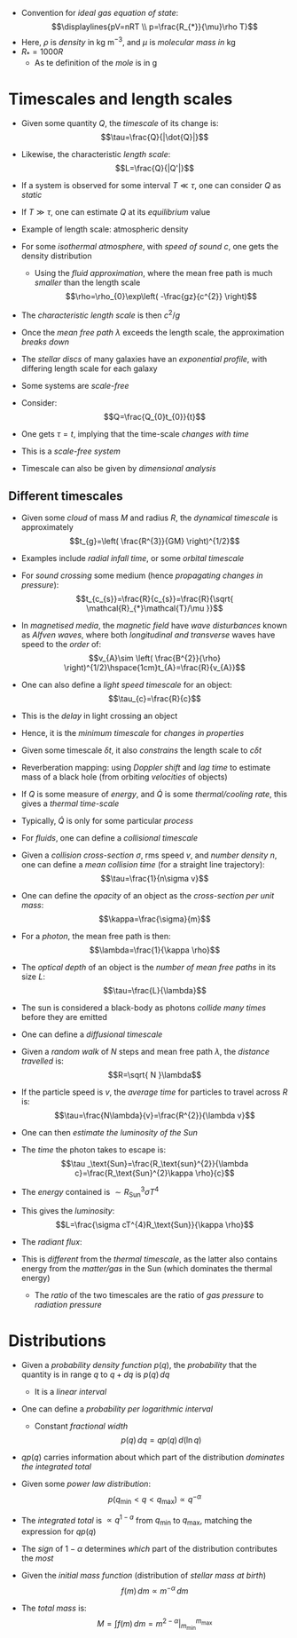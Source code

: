 - Convention for _ideal gas equation of state_:
$$\displaylines{pV=nRT \\ p=\frac{R_{*}}{\mu}\rho T}$$
- Here, $\rho$ is _density_ in $\text{kg m}^{-3}$, and $\mu$ is _molecular mass in_ $\text{kg}$
- $R_{*}=1000R$
	- As te definition of the _mole_ is in $\text{g}$

# Timescales and length scales
- Given some quantity $Q$, the _timescale_ of its change is:
$$\tau=\frac{Q}{|\dot{Q}|}$$
- Likewise, the characteristic _length scale_:
$$L=\frac{Q}{|Q'|}$$
- If a system is observed for some interval $T\ll \tau$, one can consider $Q$ as _static_
- If $T\gg \tau$, one can estimate $Q$ at its _equilibrium_ value

- Example of length scale: atmospheric density
- For some _isothermal atmosphere_, with _speed of sound_ $c$, one gets the density distribution
	- Using the _fluid approximation_, where the mean free path is much _smaller_ than the length scale
$$\rho=\rho_{0}\exp\left( -\frac{gz}{c^{2}} \right)$$
- The _characteristic length scale_ is then $c^{2}/g$
- Once the _mean free path_ $\lambda$ exceeds the length scale, the approximation _breaks down_

- The _stellar discs_ of many galaxies have an _exponential profile_, with differing length scale for each galaxy

- Some systems are _scale-free_
- Consider: 
$$Q=\frac{Q_{0}t_{0}}{t}$$
- One gets $\tau=t$, implying that the time-scale _changes with time_
- This is a _scale-free system_

- Timescale can also be given by _dimensional analysis_

## Different timescales
- Given some _cloud_ of mass $M$ and radius $R$, the _dynamical timescale_ is approximately
$$t_{g}=\left( \frac{R^{3}}{GM} \right)^{1/2}$$
- Examples include _radial infall time_, or some _orbital timescale_

- For _sound crossing_ some medium (hence _propagating changes in pressure_):
$$t_{c_{s}}=\frac{R}{c_{s}}=\frac{R}{\sqrt{ \mathcal{R}_{*}\mathcal{T}/\mu }}$$
- In _magnetised media_, the _magnetic field_ have _wave disturbances_ known as _Alfven waves_, where both _longitudinal and transverse_ waves have speed to the _order_ of:
$$v_{A}\sim \left( \frac{B^{2}}{\rho} \right)^{1/2}\hspace{1cm}t_{A}=\frac{R}{v_{A}}$$

- One can also define a _light speed timescale_ for an object:
$$\tau_{c}=\frac{R}{c}$$
- This is the _delay_ in light crossing an object
- Hence, it is the _minimum timescale_ for _changes in properties_
- Given some timescale $\delta t$, it also _constrains_ the length scale to $c\delta t$

- Reverberation mapping: using _Doppler shift_ and _lag time_ to estimate mass of a black hole (from orbiting _velocities_ of objects)

- If $Q$ is some measure of _energy_, and $\dot{Q}$ is some _thermal/cooling rate_, this gives a _thermal time-scale_
- Typically, $\dot{Q}$ is only for some particular _process_

- For _fluids_, one can define a _collisional timescale_
- Given a _collision cross-section_ $\sigma$, rms speed $v$, and _number density_ $n$, one can define a _mean collision time_ (for a straight line trajectory):
$$\tau=\frac{1}{n\sigma v}$$
- One can define the _opacity_ of an object as the _cross-section per unit mass_:
$$\kappa=\frac{\sigma}{m}$$
- For a _photon_, the mean free path is then:
$$\lambda=\frac{1}{\kappa \rho}$$
- The _optical depth_ of an object is the _number of mean free paths_ in its size $L$:
$$\tau=\frac{L}{\lambda}$$
- The sun is considered a black-body as photons _collide many times_ before they are emitted

- One can define a _diffusional timescale_
- Given a _random walk_ of $N$ steps and mean free path $\lambda$, the _distance travelled_ is:
$$R=\sqrt{ N }\lambda$$
- If the particle speed is $v$, the _average time_ for particles to travel across $R$ is:
$$\tau=\frac{N\lambda}{v}=\frac{R^{2}}{\lambda v}$$
- One can then _estimate the luminosity of the Sun_
- The _time_ the photon takes to escape is:
$$\tau _\text{Sun}=\frac{R_\text{sun}^{2}}{\lambda c}=\frac{R_\text{Sun}^{2}\kappa \rho}{c}$$
- The _energy_ contained is $\sim R_\text{Sun}^{3}\sigma T^{4}$
- This gives the _luminosity_:
$$L=\frac{\sigma cT^{4}R_\text{Sun}}{\kappa \rho}$$
- The _radiant flux_:

- This is _different_ from the _thermal timescale_, as the latter also contains energy from the _matter/gas_ in the Sun (which dominates the thermal energy)
	- The _ratio_ of the two timescales are the ratio of _gas pressure_ to _radiation pressure_

# Distributions
- Given a _probability density function_ $p(q)$, the _probability_ that the quantity is in range $q$ to $q+dq$ is $p(q)\,dq$
	- It is a _linear interval_
- One can define a _probability per logarithmic interval_
	- Constant _fractional width_
$$p(q)\,dq=qp(q)\,d(\ln q)$$
- $qp(q)$ carries information about which part of the distribution _dominates the integrated total_
- Given some _power law distribution_:
$$p(q_\text{min}<q<q_\text{max})\propto q^{-\alpha}$$
- The _integrated total_ is $\propto q^{1-a}$ from $q_\text{min}$ to $q_\text{max}$, matching the expression for $qp(q)$
- The _sign_ of $1-\alpha$ determines _which_ part of the distribution contributes the _most_

- Given the _initial mass function_ (distribution of _stellar mass at birth_)
$$f(m)\,dm\propto m^{-\alpha}\,dm$$
- The _total mass_ is:
$$M=\int f(m)\,dm=m^{2-\alpha}\Big|_{m_\text{min}}^{m_\text{max}} $$
